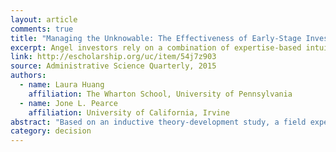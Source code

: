 ```yaml
---
layout: article
comments: true
title: "Managing the Unknowable: The Effectiveness of Early-Stage Investor Gut Feel in Entrepreneurial Investment Decisions"
excerpt: Angel investors rely on a combination of expertise-based intuition and formal analysis in which intuition trumps analysis, and their intuition effectively predicts venture success.
link: http://escholarship.org/uc/item/54j7z903
source: Administrative Science Quarterly, 2015
authors:
  - name: Laura Huang
    affiliation: The Wharton School, University of Pennsylvania
  - name: Jone L. Pearce
    affiliation: University of California, Irvine
abstract: "Based on an inductive theory-development study, a field experiment, and a longitudinal field test, we examine early-stage entrepreneurial investment decision making under conditions of extreme uncertainty. Building on existing literature on decision making and risk in organizations, intuition, and theories of entrepreneurial financing, we test the effectiveness of angel investors’ criteria for making investment decisions. We use this prior work as an integrated lens to ground our empirical findings, and discover that angel investors’ decisions have several characteristics that have not been adequately captured in existing theory: angel investors have clear objectives (extraordinarily profitable investments rather than seeking to maximize return on each investment), and they rely on a combination of expertise-based intuition and formal analysis in which intuition trumps analysis, contrary to reports in other investment contexts. We also found, as proposed, that their reported emphasis on assessments of the entrepreneur accurately predict extraordinarily profitable venture success four years later. We develop this theory by examining situations in which uncertainty is so extreme that it qualifies as unknowable and propose using the term of art, “gut feel,” to describe their dynamic emotion-cognitions in which they blend analysis and intuition in ways that do not impair intuitive processes, and in turn, effectively predict extraordinarily profitable investments."
category: decision
---
```

